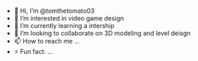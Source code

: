 - 👋 Hi, I’m @tomthetomato03
- 👀 I’m interested in video game design
- 🌱 I’m currently learning a intership
- 💞️ I’m looking to collaborate on 3D modeling and level deisgn
- 📫 How to reach me ...
- ⚡ Fun fact: ...

<!---
tomthetomato03/tomthetomato03 is a ✨ special ✨ repository because its `README.md` (this file) appears on your GitHub profile.
You can click the Preview link to take a look at your changes.
--->
